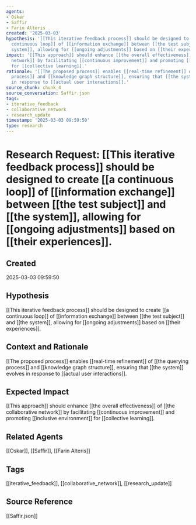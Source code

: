 ```yaml
---
agents:
- Oskar
- Saffir
- Farin Alteris
created: '2025-03-03'
hypothesis: '[[This iterative feedback process]] should be designed to create [[a
  continuous loop]] of [[information exchange]] between [[the test subject]] and [[the
  system]], allowing for [[ongoing adjustments]] based on [[their experiences]].'
impact: '[[This approach]] should enhance [[the overall effectiveness]] of [[the collaborative
  network]] by facilitating [[continuous improvement]] and promoting [[inclusive environment]]
  for [[collective learning]].'
rationale: '[[The proposed process]] enables [[real-time refinement]] of [[the querying
  process]] and [[knowledge graph structure]], ensuring that [[the system]] evolves
  in response to [[actual user interactions]].'
source_chunk: chunk_4
source_conversation: Saffir.json
tags:
- iterative_feedback
- collaborative_network
- research_update
timestamp: '2025-03-03 09:59:50'
type: research
---
```


# Research Request: [[This iterative feedback process]] should be designed to create [[a continuous loop]] of [[information exchange]] between [[the test subject]] and [[the system]], allowing for [[ongoing adjustments]] based on [[their experiences]].

## Created
2025-03-03 09:59:50

## Hypothesis
[[This iterative feedback process]] should be designed to create [[a continuous loop]] of [[information exchange]] between [[the test subject]] and [[the system]], allowing for [[ongoing adjustments]] based on [[their experiences]].

## Context and Rationale
[[The proposed process]] enables [[real-time refinement]] of [[the querying process]] and [[knowledge graph structure]], ensuring that [[the system]] evolves in response to [[actual user interactions]].

## Expected Impact
[[This approach]] should enhance [[the overall effectiveness]] of [[the collaborative network]] by facilitating [[continuous improvement]] and promoting [[inclusive environment]] for [[collective learning]].

## Related Agents
[[Oskar]], [[Saffir]], [[Farin Alteris]]

## Tags
[[iterative_feedback]], [[collaborative_network]], [[research_update]]

## Source Reference
[[Saffir.json]]
